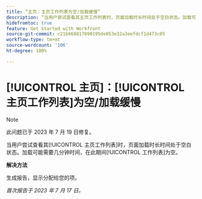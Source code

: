 ```yaml
---
title: “主页：主页工作列表为空/加载缓慢”
description: “当用户尝试查看其主页工作列表时，页面加载时长时间处于空白状态。加载可能需要几分钟时间，在此期间工作列表为空。”
hidefromtoc: true
feature: Get Started with Workfront
source-git-commit: c21b660817890195de853e32a3eefdcf1d473c05
workflow-type: tm+mt
source-wordcount: '106'
ht-degree: 100%

---
```



# [!UICONTROL 主页]：[!UICONTROL 主页工作列表]为空/加载缓慢

>[!NOTE]
>
>此问题已于 2023 年 7 月 19 日修复。

当用户尝试查看其[!UICONTROL 主页工作列表]时，页面加载时长时间处于空白状态。加载可能需要几分钟时间，在此期间[!UICONTROL 工作列表]为空。

**解决方法**

生成报告，显示分配给您的项。

_首次报告于 2023 年 7 月 17 日。_

